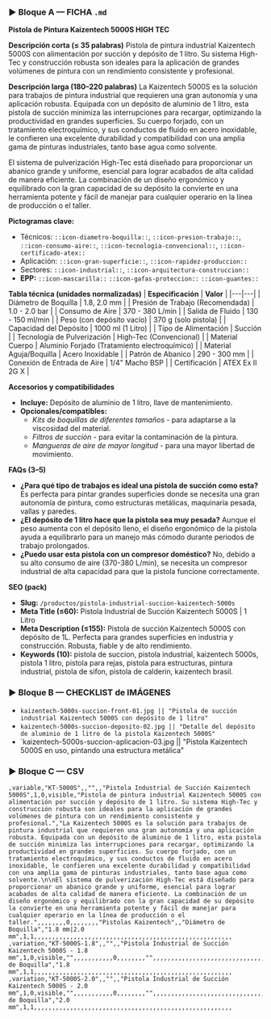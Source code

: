 ### ▶ Bloque A — FICHA `.md`
**Pistola de Pintura Kaizentech 5000S HIGH TEC**

**Descripción corta (≤ 35 palabras)**
Pistola de pintura industrial Kaizentech 5000S con alimentación por succión y depósito de 1 litro. Su sistema High-Tec y construcción robusta son ideales para la aplicación de grandes volúmenes de pintura con un rendimiento consistente y profesional.

**Descripción larga (180–220 palabras)**
La Kaizentech 5000S es la solución para trabajos de pintura industrial que requieren una gran autonomía y una aplicación robusta. Equipada con un depósito de aluminio de 1 litro, esta pistola de succión minimiza las interrupciones para recargar, optimizando la productividad en grandes superficies. Su cuerpo forjado, con un tratamiento electroquímico, y sus conductos de fluido en acero inoxidable, le confieren una excelente durabilidad y compatibilidad con una amplia gama de pinturas industriales, tanto base agua como solvente.

El sistema de pulverización High-Tec está diseñado para proporcionar un abanico grande y uniforme, esencial para lograr acabados de alta calidad de manera eficiente. La combinación de un diseño ergonómico y equilibrado con la gran capacidad de su depósito la convierte en una herramienta potente y fácil de manejar para cualquier operario en la línea de producción o el taller.

**Pictogramas clave:**
- Técnicos: `::icon-diametro-boquilla::`, `::icon-presion-trabajo::`, `::icon-consumo-aire::`, `::icon-tecnologia-convencional::`, `::icon-certificado-atex::`
- Aplicación: `::icon-gran-superficie::`, `::icon-rapidez-produccion::`
- Sectores: `::icon-industrial::`, `::icon-arquitectura-construccion::`
- **EPP:** `::icon-mascarilla::` `::icon-gafas-proteccion::` `::icon-guantes::`

**Tabla técnica (unidades normalizadas)**
| **Especificación** | **Valor** |
|---|---|
| Diámetro de Boquilla | 1.8, 2.0 mm |
| Presión de Trabajo (Recomendada) | 1.0 - 2.0 bar |
| Consumo de Aire | 370 - 380 L/min |
| Salida de Fluido | 130 - 150 ml/min |
| Peso (con depósito vacío) | 370 g (solo pistola) |
| Capacidad del Depósito | 1000 ml (1 Litro) |
| Tipo de Alimentación | Succión |
| Tecnología de Pulverización | High-Tec (Convencional) |
| Material Cuerpo | Aluminio Forjado (Tratamiento electroquímico) |
| Material Aguja/Boquilla | Acero Inoxidable |
| Patrón de Abanico | 290 - 300 mm |
| Conexión de Entrada de Aire | 1/4" Macho BSP |
| Certificación | ATEX Ex II 2G X |

**Accesorios y compatibilidades**
- **Incluye:** Depósito de aluminio de 1 litro, llave de mantenimiento.
- **Opcionales/compatibles:**
  - *Kits de boquillas de diferentes tamaños* - para adaptarse a la viscosidad del material.
  - *Filtros de succión* - para evitar la contaminación de la pintura.
  - *Mangueras de aire de mayor longitud* - para una mayor libertad de movimiento.

**FAQs (3–5)**
- **¿Para qué tipo de trabajos es ideal una pistola de succión como esta?** Es perfecta para pintar grandes superficies donde se necesita una gran autonomía de pintura, como estructuras metálicas, maquinaria pesada, vallas y paredes.
- **¿El depósito de 1 litro hace que la pistola sea muy pesada?** Aunque el peso aumenta con el depósito lleno, el diseño ergonómico de la pistola ayuda a equilibrarlo para un manejo más cómodo durante periodos de trabajo prolongados.
- **¿Puedo usar esta pistola con un compresor doméstico?** No, debido a su alto consumo de aire (370-380 L/min), se necesita un compresor industrial de alta capacidad para que la pistola funcione correctamente.

**SEO (pack)**
- **Slug:** `/productos/pistola-industrial-succion-kaizentech-5000s`
- **Meta Title (≤60):** Pistola Industrial de Succión Kaizentech 5000S | 1 Litro
- **Meta Description (≤155):** Pistola de succión Kaizentech 5000S con depósito de 1L. Perfecta para grandes superficies en industria y construcción. Robusta, fiable y de alto rendimiento.
- **Keywords (10):** pistola de succion, pistola industrial, kaizentech 5000s, pistola 1 litro, pistola para rejas, pistola para estructuras, pintura industrial, pistola de sifon, pistola de calderin, kaizentech brasil.

### ▶ Bloque B — CHECKLIST de IMÁGENES
- `kaizentech-5000s-succion-front-01.jpg || "Pistola de succión industrial Kaizentech 5000S con depósito de 1 litro"`
- `kaizentech-5000s-succion-deposito-02.jpg || "Detalle del depósito de aluminio de 1 litro de la pistola Kaizentech 5000S"`
- `kaizentech-5000s-succion-aplicacion-03.jpg || "Pistola Kaizentech 5000S en uso, pintando una estructura metálica"

### ▶ Bloque C — CSV
```csv
,variable,"KT-5000S",,"",,"Pistola Industrial de Succión Kaizentech 5000S",1,0,visible,"Pistola de pintura industrial Kaizentech 5000S con alimentación por succión y depósito de 1 litro. Su sistema High-Tec y construcción robusta son ideales para la aplicación de grandes volúmenes de pintura con un rendimiento consistente y profesional.","La Kaizentech 5000S es la solución para trabajos de pintura industrial que requieren una gran autonomía y una aplicación robusta. Equipada con un depósito de aluminio de 1 litro, esta pistola de succión minimiza las interrupciones para recargar, optimizando la productividad en grandes superficies. Su cuerpo forjado, con un tratamiento electroquímico, y sus conductos de fluido en acero inoxidable, le confieren una excelente durabilidad y compatibilidad con una amplia gama de pinturas industriales, tanto base agua como solvente.\n\nEl sistema de pulverización High-Tec está diseñado para proporcionar un abanico grande y uniforme, esencial para lograr acabados de alta calidad de manera eficiente. La combinación de un diseño ergonómico y equilibrado con la gran capacidad de su depósito la convierte en una herramienta potente y fácil de manejar para cualquier operario en la línea de producción o el taller.",,,,,,,,0,,,,,,,,"Pistolas Kaizentech",,"Diámetro de Boquilla","1.8 mm|2.0 mm",1,1,,,,,,,,,,,,,,,,,,,,,,,,,,,,,,,,,,,,,,,,,,,,,,,,,,,,,,,
,variation,"KT-5000S-1.8",,"",,"Pistola Industrial de Succión Kaizentech 5000S - 1.8 mm",1,0,visible,"",,,,,,,,,,,0,,,,,,,,"",,,,,,,,,,,,,,,,,,,,,,,,,,,,,,,,,,,,,,,,,,,,,,,,,,"Diámetro de Boquilla","1.8 mm",1,1,,,,,,,,,,,,,,,,,,,,,,,,,,,,,,,,,,,,,,,,,,,,,,,,,,,,,,,
,variation,"KT-5000S-2.0",,"",,"Pistola Industrial de Succión Kaizentech 5000S - 2.0 mm",1,0,visible,"",,,,,,,,,,,0,,,,,,,,"",,,,,,,,,,,,,,,,,,,,,,,,,,,,,,,,,,,,,,,,,,,,,,,,,,"Diámetro de Boquilla","2.0 mm",1,1,,,,,,,,,,,,,,,,,,,,,,,,,,,,,,,,,,,,,,,,,,,,,,,,,,,,,,,
```